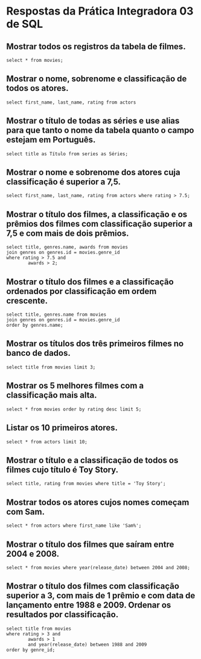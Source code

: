 # Respostas da Prática Integradora 03 de SQL

## Mostrar todos os registros da tabela de filmes.
    select * from movies;

## Mostrar o nome, sobrenome e classificação de todos os atores.
    select first_name, last_name, rating from actors

## Mostrar o título de todas as séries e use alias para que tanto o nome da tabela quanto o campo estejam em Português.
    select title as Título from series as Séries;

## Mostrar o nome e sobrenome dos atores cuja classificação é superior a 7,5.
    select first_name, last_name, rating from actors where rating > 7.5;


## Mostrar o título dos filmes, a classificação e os prêmios dos filmes com classificação superior a 7,5 e com mais de dois prêmios.
    select title, genres.name, awards from movies
    join genres on genres.id = movies.genre_id
    where rating > 7.5 and
            awards > 2;     


## Mostrar o título dos filmes e a classificação ordenados por classificação em ordem crescente.
    select title, genres.name from movies
    join genres on genres.id = movies.genre_id
    order by genres.name;

## Mostrar os títulos dos três primeiros filmes no banco de dados.
    select title from movies limit 3;


##  Mostrar os 5 melhores filmes com a classificação mais alta.
    select * from movies order by rating desc limit 5;

## Listar os 10 primeiros atores.
    select * from actors limit 10;

## Mostrar o título e a classificação de todos os filmes cujo título é Toy Story.
    select title, rating from movies where title = 'Toy Story';

## Mostrar todos os atores cujos nomes começam com Sam.
    select * from actors where first_name like 'Sam%';
  
## Mostrar o título dos filmes que saíram entre 2004 e 2008.
    select * from movies where year(release_date) between 2004 and 2008;


## Mostrar o título dos filmes com classificação superior a 3, com mais de 1 prêmio e com data de lançamento entre 1988 e 2009. Ordenar os resultados por classificação.
    select title from movies
    where rating > 3 and
		    awards > 1 
            and year(release_date) between 1988 and 2009
    order by genre_id;